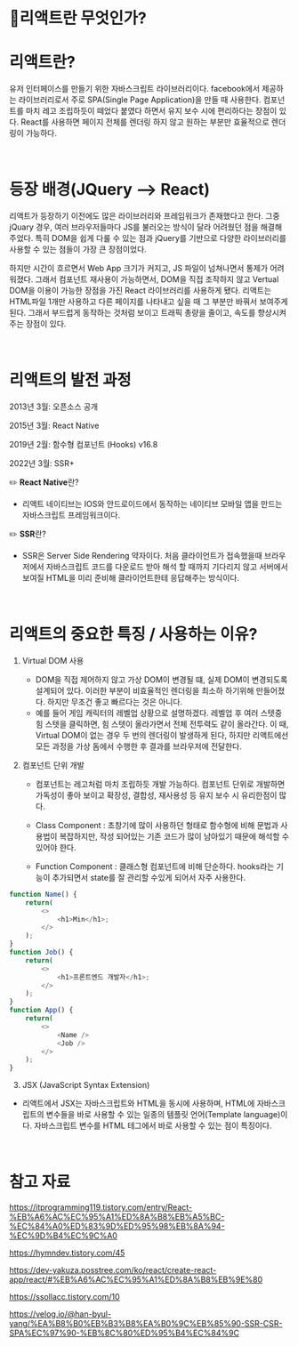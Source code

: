 📌리액트란 무엇인가?
====

# 리액트란?
유저 인터페이스를 만들기 위한 자바스크립트 라이브러리이다. facebook에서 제공하는 라이브러리로서 주로 SPA(Single Page Application)을 만들 때 사용한다. 컴포넌트를 마치 레고 조립하듯이 떼었다 붙였다 하면서 유지 보수 시에 편리하다는 장점이 있다. React를 사용하면 페이지 전체를 렌더링 하지 않고 원하는 부분만 효율적으로 렌더링이 가능하다. 

<br>

# 등장 배경(JQuery --> React)
리액트가 등장하기 이전에도 많은 라이브러리와 프레임워크가 존재했다고 한다. 그중 jQuary 경우, 여러 브라우저들마다 JS를 불러오는 방식이 달라 어려웠던 점을 해결해 주었다. 특히 DOM을 쉽게 다룰 수 있는 점과 jQuery를 기반으로 다양한 라이브러리를 사용할 수 있는 점들이 가장 큰 장점이었다.

하지만 시간이 흐르면서 Web App 크기가 커지고, JS 파일이 넘쳐나면서 통제가 어려워졌다. 그래서 컴포넌트 재사용이 가능하면서, DOM을 직접 조작하지 않고 Vertual DOM을 이용이 가능한 장점을 가진 React 라이브러리를 사용하게 됐다. 리액트는 HTML파일 1개만 사용하고 다른 페이지를 나타내고 싶을 때 그 부분만 바꿔서 보여주게 된다. 그래서 부드럽게 동작하는 것처럼 보이고 트래픽 총량을 줄이고, 속도를 향상시켜주는 장점이 있다.

<br>

# 리액트의 발전 과정
2013년 3월: 오픈소스 공개

2015년 3월: React Native

2019년 2월: 함수형 컴포넌트 (Hooks) v16.8

2022년 3월: SSR+

✏️ **React Native**란?
- 리액트 네이티브는 IOS와 안드로이드에서 동작하는 네이티브 모바일 앱을 만드는 자바스크립트 프레임워크이다. 

✏️ **SSR**란?
- SSR은 Server Side Rendering 약자이다. 처음 클라이언트가 접속했을때 브라우저에서 자바스크립트 코드를 다운로드 받아 해석 할 때까지 기다리지 않고 서버에서 보여질 HTML을 미리 준비해 클라이언트한테 응답해주는 방식이다.

<br>

# 리액트의 중요한 특징 / 사용하는 이유?
1. Virtual DOM 사용
    - DOM을 직접 제어하지 않고 가상 DOM이 변경될 떄, 실제 DOM이 변경되도록 설계되어 있다. 이러한 부분이 비효율적인 렌더링을 최소하 하기위해 만들어졌다. 하지만 무조건 좋고 빠르다는 것은 아니다.
    - 예를 들어 게임 캐릭터의 레벨업 상황으로 설명하겠다. 레벨업 후 여러 스텟중 힘 스텟을 클릭하면, 힘 스텟이 올라가면서 전체 전투력도 같이 올라간다. 이 때, Virtual DOM이 없는 경우 두 번의 렌더링이 발생하게 된다, 하지만 리액트에선 모든 과정을 가상 돔에서 수행한 후 결과를 브라우저에 전달한다.
    
2. 컴포넌트 단위 개발
    - 컴포넌트는 레고처럼 마치 조립하듯 개발 가능하다. 컴포넌트 단위로 개발하면 가독성이 좋아 보이고 확장성, 결합성, 재사용성 등 유지 보수 시 유리한점이 많다.

    - Class Component : 초창기에 많이 사용하던 형태로 함수형에 비해 문법과 사용법이 복잡하지만, 작성 되어있는 기존 코드가 많이 남아있기 때문에 해석할 수 있어야 한다.

    - Function Component : 클래스형 컴포넌트에 비해 단순하다. hooks라는 기능이 추가되면서 state를 잘 관리할 수있게 되어서 자주 사용한다. 
```js
function Name() {
    return(
        <>
            <h1>Min</h1>;
        </>
    );
}
function Job() {
    return(
        <>
            <h1>프론트엔드 개발자</h1>;
        </>
    );
}
function App() {
    return(
        <>
            <Name />
            <Job />
        </>
    );
}
```

3. JSX (JavaScript Syntax Extension)
- 리액트에서 JSX는 자바스크립트와 HTML을 동시에 사용하며, HTML에 자바스크립트의 변수들을 바로 사용할 수 있는 일종의 템플릿 언어(Template language)이다. 자바스크립트 변수를 HTML 테그에서 바로 사용할 수 있는 점이 특징이다.

    
<br>

# 참고 자료
https://itprogramming119.tistory.com/entry/React-%EB%A6%AC%EC%95%A1%ED%8A%B8%EB%A5%BC-%EC%84%A0%ED%83%9D%ED%95%98%EB%8A%94-%EC%9D%B4%EC%9C%A0

https://hymndev.tistory.com/45

https://dev-yakuza.posstree.com/ko/react/create-react-app/react/#%EB%A6%AC%EC%95%A1%ED%8A%B8%EB%9E%80

https://ssollacc.tistory.com/10

https://velog.io/@han-byul-yang/%EA%B8%B0%EB%B3%B8%EA%B0%9C%EB%85%90-SSR-CSR-SPA%EC%97%90-%EB%8C%80%ED%95%B4%EC%84%9C